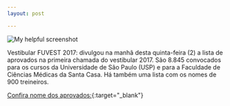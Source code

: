 ```yaml
---
layout: post

---
```


![My helpful screenshot](/img/posts/post1.jpg)

<p>Vestibular FUVEST 2017: divulgou na manhã desta quinta-feira (2) a lista de aprovados na primeira chamada do vestibular 2017. São 8.845 convocados para os cursos da Universidade de São Paulo (USP) e para a Faculdade de Ciências Médicas da Santa Casa. Há também uma lista com os nomes de 900 treineiros.</p>

[Confira nome dos aprovados:](http://www.fuvest.br/vest2017/listconv/listconv.pdf){:target="_blank"}


